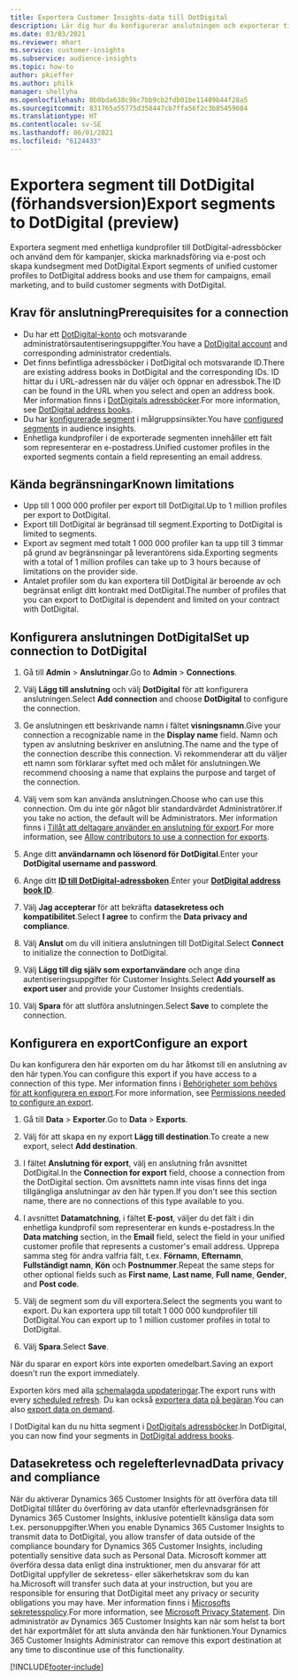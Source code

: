 ```yaml
---
title: Exportera Customer Insights-data till DotDigital
description: Lär dig hur du konfigurerar anslutningen och exporterar till DotDigital.
ms.date: 03/03/2021
ms.reviewer: mhart
ms.service: customer-insights
ms.subservice: audience-insights
ms.topic: how-to
author: pkieffer
ms.author: philk
manager: shellyha
ms.openlocfilehash: 8b0bda638c9bc7bb9cb2fdb01be11489b44f28a5
ms.sourcegitcommit: 831765a55775d358447cb7ffa56f2c3b85459084
ms.translationtype: HT
ms.contentlocale: sv-SE
ms.lasthandoff: 06/01/2021
ms.locfileid: "6124433"
---
```

# <a name="export-segments-to-dotdigital-preview"></a><span data-ttu-id="a207a-103">Exportera segment till DotDigital (förhandsversion)</span><span class="sxs-lookup"><span data-stu-id="a207a-103">Export segments to DotDigital (preview)</span></span>

<span data-ttu-id="a207a-104">Exportera segment med enhetliga kundprofiler till DotDigital-adressböcker och använd dem för kampanjer, skicka marknadsföring via e-post och skapa kundsegment med DotDigital.</span><span class="sxs-lookup"><span data-stu-id="a207a-104">Export segments of unified customer profiles to DotDigital address books and use them for campaigns, email marketing, and to build customer segments with DotDigital.</span></span> 

## <a name="prerequisites-for-a-connection"></a><span data-ttu-id="a207a-105">Krav för anslutning</span><span class="sxs-lookup"><span data-stu-id="a207a-105">Prerequisites for a connection</span></span>

-   <span data-ttu-id="a207a-106">Du har ett [DotDigital-konto](https://dotdigital.com/) och motsvarande administratörsautentiseringsuppgifter.</span><span class="sxs-lookup"><span data-stu-id="a207a-106">You have a [DotDigital account](https://dotdigital.com/) and corresponding administrator credentials.</span></span>
-   <span data-ttu-id="a207a-107">Det finns befintliga adressböcker i DotDigital och motsvarande ID.</span><span class="sxs-lookup"><span data-stu-id="a207a-107">There are existing address books in DotDigital and the corresponding IDs.</span></span> <span data-ttu-id="a207a-108">ID hittar du i URL-adressen när du väljer och öppnar en adressbok.</span><span class="sxs-lookup"><span data-stu-id="a207a-108">The ID can be found in the URL when you select and open an address book.</span></span> <span data-ttu-id="a207a-109">Mer information finns i [DotDigitals adressböcker](https://support.dotdigital.com/hc/articles/212211968-Creating-an-address-book).</span><span class="sxs-lookup"><span data-stu-id="a207a-109">For more information, see [DotDigital address books](https://support.dotdigital.com/hc/articles/212211968-Creating-an-address-book).</span></span>
-   <span data-ttu-id="a207a-110">Du har [konfigurerade segment](segments.md) i målgruppsinsikter.</span><span class="sxs-lookup"><span data-stu-id="a207a-110">You have [configured segments](segments.md) in audience insights.</span></span>
-   <span data-ttu-id="a207a-111">Enhetliga kundprofiler i de exporterade segmenten innehåller ett fält som representerar en e-postadress.</span><span class="sxs-lookup"><span data-stu-id="a207a-111">Unified customer profiles in the exported segments contain a field representing an email address.</span></span>

## <a name="known-limitations"></a><span data-ttu-id="a207a-112">Kända begränsningar</span><span class="sxs-lookup"><span data-stu-id="a207a-112">Known limitations</span></span>

- <span data-ttu-id="a207a-113">Upp till 1 000 000 profiler per export till DotDigital.</span><span class="sxs-lookup"><span data-stu-id="a207a-113">Up to 1 million profiles per export to DotDigital.</span></span>
- <span data-ttu-id="a207a-114">Export till DotDigital är begränsad till segment.</span><span class="sxs-lookup"><span data-stu-id="a207a-114">Exporting to DotDigital is limited to segments.</span></span>
- <span data-ttu-id="a207a-115">Export av segment med totalt 1 000 000 profiler kan ta upp till 3 timmar på grund av begränsningar på leverantörens sida.</span><span class="sxs-lookup"><span data-stu-id="a207a-115">Exporting segments with a total of 1 million profiles can take up to 3 hours because of limitations on the provider side.</span></span> 
- <span data-ttu-id="a207a-116">Antalet profiler som du kan exportera till DotDigital är beroende av och begränsat enligt ditt kontrakt med DotDigital.</span><span class="sxs-lookup"><span data-stu-id="a207a-116">The number of profiles that you can export to DotDigital is dependent and limited on your contract with DotDigital.</span></span>

## <a name="set-up-connection-to-dotdigital"></a><span data-ttu-id="a207a-117">Konfigurera anslutningen DotDigital</span><span class="sxs-lookup"><span data-stu-id="a207a-117">Set up connection to DotDigital</span></span>

1. <span data-ttu-id="a207a-118">Gå till **Admin** > **Anslutningar**.</span><span class="sxs-lookup"><span data-stu-id="a207a-118">Go to **Admin** > **Connections**.</span></span>

1. <span data-ttu-id="a207a-119">Välj **Lägg till anslutning** och välj **DotDigital** för att konfigurera anslutningen.</span><span class="sxs-lookup"><span data-stu-id="a207a-119">Select **Add connection** and choose **DotDigital** to configure the connection.</span></span>

1. <span data-ttu-id="a207a-120">Ge anslutningen ett beskrivande namn i fältet **visningsnamn**.</span><span class="sxs-lookup"><span data-stu-id="a207a-120">Give your connection a recognizable name in the **Display name** field.</span></span> <span data-ttu-id="a207a-121">Namn och typen av anslutning beskriver en anslutning.</span><span class="sxs-lookup"><span data-stu-id="a207a-121">The name and the type of the connection describe this connection.</span></span> <span data-ttu-id="a207a-122">Vi rekommenderar att du väljer ett namn som förklarar syftet med och målet för anslutningen.</span><span class="sxs-lookup"><span data-stu-id="a207a-122">We recommend choosing a name that explains the purpose and target of the connection.</span></span>

1. <span data-ttu-id="a207a-123">Välj vem som kan använda anslutningen.</span><span class="sxs-lookup"><span data-stu-id="a207a-123">Choose who can use this connection.</span></span> <span data-ttu-id="a207a-124">Om du inte gör något blir standardvärdet Administratörer.</span><span class="sxs-lookup"><span data-stu-id="a207a-124">If you take no action, the default will be Administrators.</span></span> <span data-ttu-id="a207a-125">Mer information finns i [Tillåt att deltagare använder en anslutning för export](connections.md#allow-contributors-to-use-a-connection-for-exports).</span><span class="sxs-lookup"><span data-stu-id="a207a-125">For more information, see [Allow contributors to use a connection for exports](connections.md#allow-contributors-to-use-a-connection-for-exports).</span></span>

1. <span data-ttu-id="a207a-126">Ange ditt **användarnamn och lösenord för DotDigital**.</span><span class="sxs-lookup"><span data-stu-id="a207a-126">Enter your **DotDigital username and password**.</span></span>

1. <span data-ttu-id="a207a-127">Ange ditt **[ID till DotDigital-adressboken](https://support.dotdigital.com/hc/articles/212211968-Creating-an-address-book)**.</span><span class="sxs-lookup"><span data-stu-id="a207a-127">Enter your **[DotDigital address book ID](https://support.dotdigital.com/hc/articles/212211968-Creating-an-address-book)**.</span></span>

1. <span data-ttu-id="a207a-128">Välj **Jag accepterar** för att bekräfta **datasekretess och kompatibilitet**.</span><span class="sxs-lookup"><span data-stu-id="a207a-128">Select **I agree** to confirm the **Data privacy and compliance**.</span></span>

1. <span data-ttu-id="a207a-129">Välj **Anslut** om du vill initiera anslutningen till DotDigital.</span><span class="sxs-lookup"><span data-stu-id="a207a-129">Select **Connect** to initialize the connection to DotDigital.</span></span>

1. <span data-ttu-id="a207a-130">Välj **Lägg till dig själv som exportanvändare** och ange dina autentiseringsuppgifter för Customer Insights.</span><span class="sxs-lookup"><span data-stu-id="a207a-130">Select **Add yourself as export user** and provide your Customer Insights credentials.</span></span>

1. <span data-ttu-id="a207a-131">Välj **Spara** för att slutföra anslutningen.</span><span class="sxs-lookup"><span data-stu-id="a207a-131">Select **Save** to complete the connection.</span></span> 

## <a name="configure-an-export"></a><span data-ttu-id="a207a-132">Konfigurera en export</span><span class="sxs-lookup"><span data-stu-id="a207a-132">Configure an export</span></span>

<span data-ttu-id="a207a-133">Du kan konfigurera den här exporten om du har åtkomst till en anslutning av den här typen.</span><span class="sxs-lookup"><span data-stu-id="a207a-133">You can configure this export if you have access to a connection of this type.</span></span> <span data-ttu-id="a207a-134">Mer information finns i [Behörigheter som behövs för att konfigurera en export](export-destinations.md#set-up-a-new-export).</span><span class="sxs-lookup"><span data-stu-id="a207a-134">For more information, see [Permissions needed to configure an export](export-destinations.md#set-up-a-new-export).</span></span>

1. <span data-ttu-id="a207a-135">Gå till **Data** > **Exporter**.</span><span class="sxs-lookup"><span data-stu-id="a207a-135">Go to **Data** > **Exports**.</span></span>

1. <span data-ttu-id="a207a-136">Välj för att skapa en ny export **Lägg till destination**.</span><span class="sxs-lookup"><span data-stu-id="a207a-136">To create a new export, select **Add destination**.</span></span>

1. <span data-ttu-id="a207a-137">I fältet **Anslutning för export**, välj en anslutning från avsnittet DotDigital.</span><span class="sxs-lookup"><span data-stu-id="a207a-137">In the **Connection for export** field, choose a connection from the DotDigital section.</span></span> <span data-ttu-id="a207a-138">Om avsnittets namn inte visas finns det inga tillgängliga anslutningar av den här typen.</span><span class="sxs-lookup"><span data-stu-id="a207a-138">If you don't see this section name, there are no connections of this type available to you.</span></span>


1. <span data-ttu-id="a207a-139">I avsnittet **Datamatchning**, i fältet **E-post**, väljer du det fält i din enhetliga kundprofil som representerar en kunds e-postadress.</span><span class="sxs-lookup"><span data-stu-id="a207a-139">In the **Data matching** section, in the **Email** field, select the field in your unified customer profile that represents a customer's email address.</span></span> <span data-ttu-id="a207a-140">Upprepa samma steg för andra valfria fält, t.ex. **Förnamn**, **Efternamn**, **Fullständigt namn**, **Kön** och **Postnummer**.</span><span class="sxs-lookup"><span data-stu-id="a207a-140">Repeat the same steps for other optional fields such as **First name**, **Last name**, **Full name**, **Gender**, and **Post code**.</span></span>

1. <span data-ttu-id="a207a-141">Välj de segment som du vill exportera.</span><span class="sxs-lookup"><span data-stu-id="a207a-141">Select the segments you want to export.</span></span> <span data-ttu-id="a207a-142">Du kan exportera upp till totalt 1 000 000 kundprofiler till DotDigital.</span><span class="sxs-lookup"><span data-stu-id="a207a-142">You can export up to 1 million customer profiles in total to DotDigital.</span></span>

1. <span data-ttu-id="a207a-143">Välj **Spara**.</span><span class="sxs-lookup"><span data-stu-id="a207a-143">Select **Save**.</span></span>

<span data-ttu-id="a207a-144">När du sparar en export körs inte exporten omedelbart.</span><span class="sxs-lookup"><span data-stu-id="a207a-144">Saving an export doesn't run the export immediately.</span></span>

<span data-ttu-id="a207a-145">Exporten körs med alla [schemalagda uppdateringar](system.md#schedule-tab).</span><span class="sxs-lookup"><span data-stu-id="a207a-145">The export runs with every [scheduled refresh](system.md#schedule-tab).</span></span> <span data-ttu-id="a207a-146">Du kan också [exportera data på begäran](export-destinations.md#run-exports-on-demand).</span><span class="sxs-lookup"><span data-stu-id="a207a-146">You can also [export data on demand](export-destinations.md#run-exports-on-demand).</span></span> 
 
<span data-ttu-id="a207a-147">I DotDigital kan du nu hitta segment i [DotDigitals adressböcker](https://support.dotdigital.com/hc/articles/212211968-Creating-an-address-book).</span><span class="sxs-lookup"><span data-stu-id="a207a-147">In DotDigital, you can now find your segments in [DotDigital address books](https://support.dotdigital.com/hc/articles/212211968-Creating-an-address-book).</span></span>


## <a name="data-privacy-and-compliance"></a><span data-ttu-id="a207a-148">Datasekretess och regelefterlevnad</span><span class="sxs-lookup"><span data-stu-id="a207a-148">Data privacy and compliance</span></span>

<span data-ttu-id="a207a-149">När du aktiverar Dynamics 365 Customer Insights för att överföra data till DotDigital tillåter du överföring av data utanför efterlevnadsgränsen för Dynamics 365 Customer Insights, inklusive potentiellt känsliga data som t.ex. personuppgifter.</span><span class="sxs-lookup"><span data-stu-id="a207a-149">When you enable Dynamics 365 Customer Insights to transmit data to DotDigital, you allow transfer of data outside of the compliance boundary for Dynamics 365 Customer Insights, including potentially sensitive data such as Personal Data.</span></span> <span data-ttu-id="a207a-150">Microsoft kommer att överföra dessa data enligt dina instruktioner, men du ansvarar för att DotDigital uppfyller de sekretess- eller säkerhetskrav som du kan ha.</span><span class="sxs-lookup"><span data-stu-id="a207a-150">Microsoft will transfer such data at your instruction, but you are responsible for ensuring that DotDigital meet any privacy or security obligations you may have.</span></span> <span data-ttu-id="a207a-151">Mer information finns i [Microsofts sekretesspolicy](https://go.microsoft.com/fwlink/?linkid=396732).</span><span class="sxs-lookup"><span data-stu-id="a207a-151">For more information, see [Microsoft Privacy Statement](https://go.microsoft.com/fwlink/?linkid=396732).</span></span>
<span data-ttu-id="a207a-152">Din administratör av Dynamics 365 Customer Insights kan när som helst ta bort det här exportmålet för att sluta använda den här funktionen.</span><span class="sxs-lookup"><span data-stu-id="a207a-152">Your Dynamics 365 Customer Insights Administrator can remove this export destination at any time to discontinue use of this functionality.</span></span>


[!INCLUDE[footer-include](../includes/footer-banner.md)]
